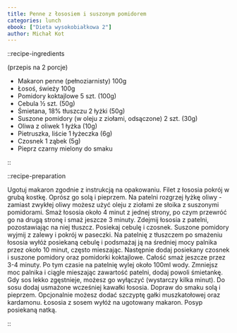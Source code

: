 ```yaml
---
title: Penne z łososiem i suszonym pomidorem
categories: lunch
ebook: ["Dieta wysokobiałkowa 2"]
author: Michał Kot
---
```


::recipe-ingredients

(przepis na 2 porcje)
- Makaron penne (pełnoziarnisty) 100g
- Łosoś, świeży 100g
- Pomidory koktajlowe 5 szt. (100g)
- Cebula ½ szt. (50g)
- Śmietana, 18% tłuszczu 2 łyżki (50g)
- Suszone pomidory (w oleju z ziołami, odsączone) 2 szt. (30g)
- Oliwa z oliwek 1 łyżka (10g)
- Pietruszka, liście 1 łyżeczka (6g)
- Czosnek 1 ząbek (5g)
- Pieprz czarny mielony do smaku

::

::recipe-preparation

Ugotuj makaron zgodnie z instrukcją na opakowaniu. Filet z łososia pokrój w grubą kostkę. Oprósz go solą i pieprzem. Na patelni rozgrzej łyżkę oliwy - zamiast zwykłej oliwy możesz użyć oleju z ziołami ze słoika z suszonymi pomidorami. Smaż łososia około 4 minut z jednej strony, po czym przewróć go na drugą stronę i smaż jeszcze 3 minuty. Zdejmij łososia z patelni, pozostawiając na niej tłuszcz. Posiekaj cebulę i czosnek. Suszone pomidory wyjmij z zalewy i pokrój w paseczki. Na patelnię z tłuszczem po smażeniu łososia wyłóż posiekaną cebulę i podsmażaj ją na średniej mocy palnika przez około 10 minut, często mieszając. Następnie dodaj posiekany czosnek i suszone pomidory oraz pomidorki koktajlowe. Całość smaż jeszcze przez 3-4 minuty. Po tym czasie na patelnię wylej około 100ml wody. Zmniejsz moc palnika i ciągle mieszając zawartość patelni, dodaj powoli śmietankę. Gdy sos lekko zgęstnieje, możesz go wyłączyć (wystarczy kilka minut). Do sosu dodaj usmażone wcześniej kawałki łososia. Dopraw do smaku solą i pieprzem. Opcjonalnie możesz dodać szczyptę gałki muszkatołowej oraz kardamonu. Łososia z sosem wyłóż na ugotowany makaron. Posyp posiekaną natką.

::